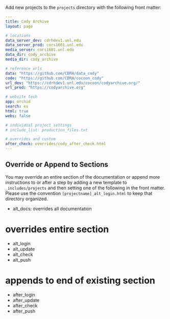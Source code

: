 Add new projects to the `projects` directory with the following front matter:


```yaml
---
title: Cody Archive
layout: page

# locations
data_server_dev: cdrhdev1.unl.edu
data_server_prod: cors1601.unl.edu
media_server: cors1601.unl.edu
data_dir: cody_archive
media_dir: cody_archive

# reference urls
data: "https://github.com/CDRH/data_cody"
code: "https://github.com/CDRH/cocoon_cody"
url_dev: "https://cdrhdev1.unl.edu/cocoon/codyarchive.org/"
url_prod: "https://codyarchive.org"

# website tech
app: orchid
search: es
html: true
webs: false

# individual project settings
# include_list: production_files.txt

# overrides and custom
after_check: overrides/cody_after_check.html
---
```

## Override or Append to Sections

You may override an entire section of the documentation or append more instructions to or after a step by adding a new template to `_includes/projects` and then setting one of the following in the front matter. Please use the convention `[projectname]_alt_login.html` to keep that directory organized. 

- alt_docs: overrides all documentation

# overrides entire section
- alt_login
- alt_update
- alt_check
- alt_push

# appends to end of existing section
- after_login
- after_update
- after_check
- after_push
